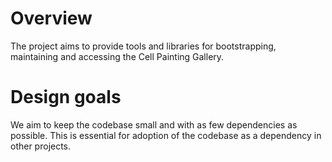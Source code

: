 # Overview

The project aims to provide tools and libraries for bootstrapping, maintaining
and accessing the Cell Painting Gallery.

# Design goals

We aim to keep the codebase small and with as few dependencies as possible. This
is essential for adoption of the codebase as a dependency in other projects.
